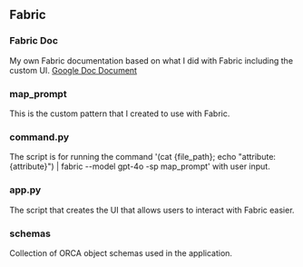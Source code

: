 ## Fabric

### Fabric Doc

My own Fabric documentation based on what I did with Fabric including the custom UI. [Google Doc Document](https://docs.google.com/document/d/1bVjxJyIjsAaKA45I9Fxsy49bQ8KswUCzbXNRECL1SGo/edit)

### map_prompt

This is the custom pattern that I created to use with Fabric.

### command.py

The script is for running the command '(cat {file_path}; echo "attribute: {attribute}") | fabric --model gpt-4o -sp map_prompt' with user input.

### app.py

The script that creates the UI that allows users to interact with Fabric easier.

### schemas

Collection of ORCA object schemas used in the application. 
